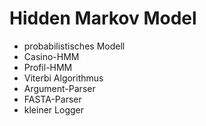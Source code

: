 # Hidden Markov Model
- probabilistisches Modell
- Casino-HMM
- Profil-HMM
- Viterbi Algorithmus
- Argument-Parser
- FASTA-Parser
- kleiner Logger
